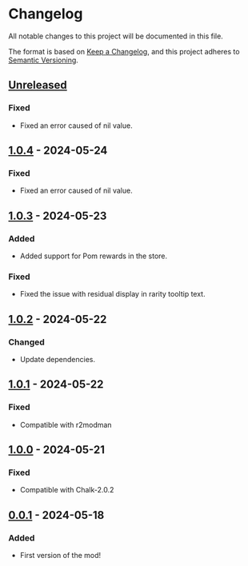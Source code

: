 # Changelog

All notable changes to this project will be documented in this file.

The format is based on [Keep a Changelog](https://keepachangelog.com/en/1.1.0/),
and this project adheres to [Semantic Versioning](https://semver.org/spec/v2.0.0.html).

## [Unreleased]

### Fixed

- Fixed an error caused of nil value.

## [1.0.4] - 2024-05-24

### Fixed

- Fixed an error caused of nil value.

## [1.0.3] - 2024-05-23

### Added

- Added support for Pom rewards in the store.

### Fixed

- Fixed the issue with residual display in rarity tooltip text.

## [1.0.2] - 2024-05-22

### Changed

- Update dependencies.

## [1.0.1] - 2024-05-22

### Fixed

- Compatible with r2modman

## [1.0.0] - 2024-05-21

### Fixed

- Compatible with Chalk-2.0.2

## [0.0.1] - 2024-05-18

### Added

- First version of the mod!

[unreleased]: https://github.com/abevol/GoldenPom/compare/1.0.4...HEAD
[1.0.4]: https://github.com/abevol/GoldenPom/compare/1.0.3...1.0.4
[1.0.3]: https://github.com/abevol/GoldenPom/compare/1.0.2...1.0.3
[1.0.2]: https://github.com/abevol/GoldenPom/compare/1.0.1...1.0.2
[1.0.1]: https://github.com/abevol/GoldenPom/compare/1.0.0...1.0.1
[1.0.0]: https://github.com/abevol/GoldenPom/compare/0.0.1...1.0.0
[0.0.1]: https://github.com/abevol/GoldenPom/compare/61c0d02f8e98da3998326a045d6668aa21f412b2...0.0.1
